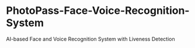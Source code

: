 # PhotoPass-Face-Voice-Recognition-System
AI-based Face and Voice Recognition System with Liveness Detection
